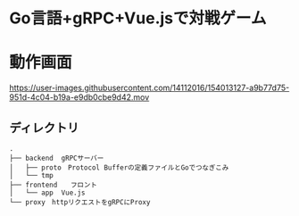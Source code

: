 # Go言語+gRPC+Vue.jsで対戦ゲーム

# 動作画面
https://user-images.githubusercontent.com/14112016/154013127-a9b77d75-951d-4c04-b19a-e9db0cbe9d42.mov

## ディレクトリ

```
.
├── backend  gRPCサーバー
│   ├── proto　Protocol Bufferの定義ファイルとGoでつなぎこみ
│   └── tmp
├── frontend　　フロント
│   └── app  Vue.js
└── proxy　httpリクエストをgRPCにProxy
```
